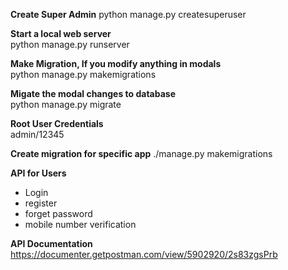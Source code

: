 **Create Super Admin**
python manage.py createsuperuser

**Start a local web server**  <br />
python manage.py runserver

**Make Migration, If you modify anything in modals**<br />
python manage.py makemigrations

**Migate the modal changes to database**<br />
python manage.py migrate

**Root User Credentials**<br />
admin/12345

**Create migration for specific app**
./manage.py makemigrations <myapp>

**API for Users**

- Login
- register
- forget password
- mobile number verification


**API Documentation**<br />
https://documenter.getpostman.com/view/5902920/2s83zgsPrb